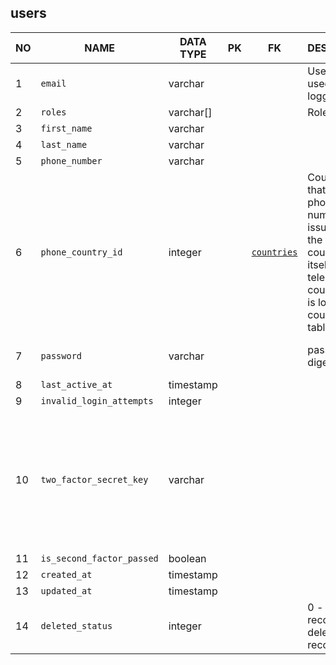 users
----------------------------


NO | NAME | DATA TYPE | PK | FK | DESCRIPTION  | COMMENTS          
---|------|-----------|----|----|--------------|----------
1|`email` | varchar |  |  | User's email used for logging in | 
2|`roles` | varchar[] |  |  | Roles | 
3|`first_name` | varchar |  |  |  | 
4|`last_name` | varchar |  |  |  | 
5|`phone_number` | varchar |  |  |  | 
6|`phone_country_id` | integer |  | [`countries`](countries.md) | Country code that the phone number is issued in (not the telephone country code itself). The telephone country code is looked up in countries table | 
7|`password` | varchar |  |  | password digest. | BCrypt method is used in QVP and SVP. It can be reused here
8|`last_active_at` | timestamp |  |  |  | 
9|`invalid_login_attempts` | integer |  |  |  | 
10|`two_factor_secret_key` | varchar |  |  |  | 2FA logic: The 2nd key is generated, saved to 'two_factor_secret_key'. When the user enters the correct key, the field 'is_second_factor_passed' is set to true. TODO: At which point does the system change values of these fields to a new 2nd key and 'false' ?
11|`is_second_factor_passed` | boolean |  |  |  | 
12|`created_at` | timestamp |  |  |  | 
13|`updated_at` | timestamp |  |  |  | 
14|`deleted_status` | integer |  |  | 0 - active record, 1 - deleted record. | 

